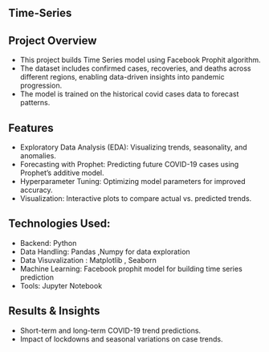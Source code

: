## Time-Series
## Project Overview
* This project builds Time Series model using Facebook Prophit algorithm.
* The dataset includes confirmed cases, recoveries, and deaths across different regions, enabling data-driven insights into pandemic progression.
* The model is trained on the historical covid cases data to forecast patterns.
## Features
* Exploratory Data Analysis (EDA): Visualizing trends, seasonality, and anomalies.
* Forecasting with Prophet: Predicting future COVID-19 cases using Prophet’s additive model.
* Hyperparameter Tuning: Optimizing model parameters for improved accuracy.
* Visualization: Interactive plots to compare actual vs. predicted trends.
## Technologies Used:
* Backend: Python
* Data Handling: Pandas ,Numpy for data exploration
* Data Visuvalization : Matplotlib , Seaborn
* Machine Learning: Facebook prophit model for building time series prediction
* Tools: Jupyter Notebook
## Results & Insights
* Short-term and long-term COVID-19 trend predictions.
* Impact of lockdowns and seasonal variations on case trends.

